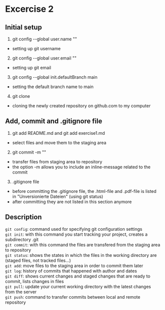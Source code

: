# Excercise 2

## Initial setup

1. git config --global user.name ""
- setting up git username

2. git config --global user.email ""
- setting up git email

3. git config --global init.defaultBranch main
- setting the default branch name to main

4. git clone 
- cloning the newly created repository on github.com to my computer

## Add, commit and .gitignore file

1. git add README.md and git add exercise1.md
- select files and move them to the staging area

2. git commit -m ""
- transfer files from staging area to repository
- the option -m allows you to include an inline-message related to the commit

3. .gitignore file
- before committing the .gitignore file, the .html-file and .pdf-file is listed in "Unversionierte Dateien" (using git status)
- after committing they are not listed in this section anymore

## Description

`git config`: command used for specifying git configuration settings\
`git init`: with this command you start tracking your project, creates a subdirectory .git\
`git commit`: with this command the files are transfered from the staging area to repository\
`git status`: shows the states in which the files in the working directory are (staged files, not tracked files...)\
`git add`: move files to the staging area in order to commit them later\
`git log`: history of commits that happened with author and dates\
`git diff`: shows current changes and staged changes that are ready to commit, lists changes in files\
`git pull`: update your current working directory with the latest changes from the server\
`git push`: command to transfer commits between local and remote repository